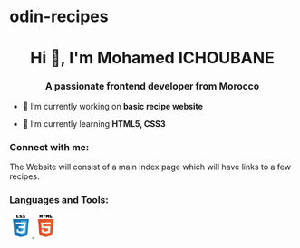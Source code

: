 # odin-recipes
<h1 align="center">Hi 👋, I'm Mohamed ICHOUBANE</h1>
<h3 align="center">A passionate frontend developer from Morocco</h3>

- 🔭 I’m currently working on **basic recipe website**

- 🌱 I’m currently learning **HTML5, CSS3**

<h3 align="left">Connect with me:</h3>
<p align="left">
</p>
<p align="left">The Website will consist of a main index page which will have links to a few recipes.</p>
<h3 align="left">Languages and Tools:</h3>
<p align="left"> <a href="https://www.w3schools.com/css/" target="_blank" rel="noreferrer"> <img src="https://raw.githubusercontent.com/devicons/devicon/master/icons/css3/css3-original-wordmark.svg" alt="css3" width="40" height="40"/> </a> <a href="https://www.w3.org/html/" target="_blank" rel="noreferrer"> <img src="https://raw.githubusercontent.com/devicons/devicon/master/icons/html5/html5-original-wordmark.svg" alt="html5" width="40" height="40"/> </a> </p>

